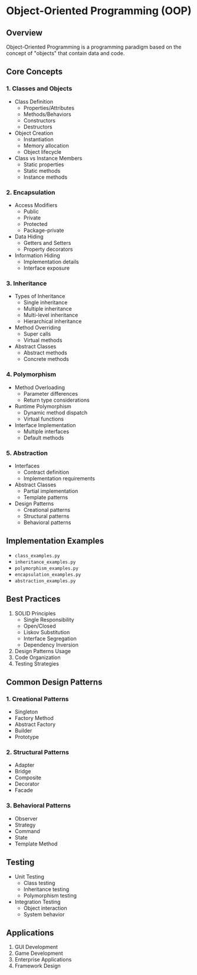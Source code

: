 # Object-Oriented Programming (OOP)

## Overview
Object-Oriented Programming is a programming paradigm based on the concept of "objects" that contain data and code.

## Core Concepts

### 1. Classes and Objects
- Class Definition
  - Properties/Attributes
  - Methods/Behaviors
  - Constructors
  - Destructors
- Object Creation
  - Instantiation
  - Memory allocation
  - Object lifecycle
- Class vs Instance Members
  - Static properties
  - Static methods
  - Instance methods

### 2. Encapsulation
- Access Modifiers
  - Public
  - Private
  - Protected
  - Package-private
- Data Hiding
  - Getters and Setters
  - Property decorators
- Information Hiding
  - Implementation details
  - Interface exposure

### 3. Inheritance
- Types of Inheritance
  - Single inheritance
  - Multiple inheritance
  - Multi-level inheritance
  - Hierarchical inheritance
- Method Overriding
  - Super calls
  - Virtual methods
- Abstract Classes
  - Abstract methods
  - Concrete methods

### 4. Polymorphism
- Method Overloading
  - Parameter differences
  - Return type considerations
- Runtime Polymorphism
  - Dynamic method dispatch
  - Virtual functions
- Interface Implementation
  - Multiple interfaces
  - Default methods

### 5. Abstraction
- Interfaces
  - Contract definition
  - Implementation requirements
- Abstract Classes
  - Partial implementation
  - Template patterns
- Design Patterns
  - Creational patterns
  - Structural patterns
  - Behavioral patterns

## Implementation Examples
- `class_examples.py`
- `inheritance_examples.py`
- `polymorphism_examples.py`
- `encapsulation_examples.py`
- `abstraction_examples.py`

## Best Practices
1. SOLID Principles
   - Single Responsibility
   - Open/Closed
   - Liskov Substitution
   - Interface Segregation
   - Dependency Inversion
2. Design Patterns Usage
3. Code Organization
4. Testing Strategies

## Common Design Patterns
### 1. Creational Patterns
- Singleton
- Factory Method
- Abstract Factory
- Builder
- Prototype

### 2. Structural Patterns
- Adapter
- Bridge
- Composite
- Decorator
- Facade

### 3. Behavioral Patterns
- Observer
- Strategy
- Command
- State
- Template Method

## Testing
- Unit Testing
  - Class testing
  - Inheritance testing
  - Polymorphism testing
- Integration Testing
  - Object interaction
  - System behavior

## Applications
1. GUI Development
2. Game Development
3. Enterprise Applications
4. Framework Design 